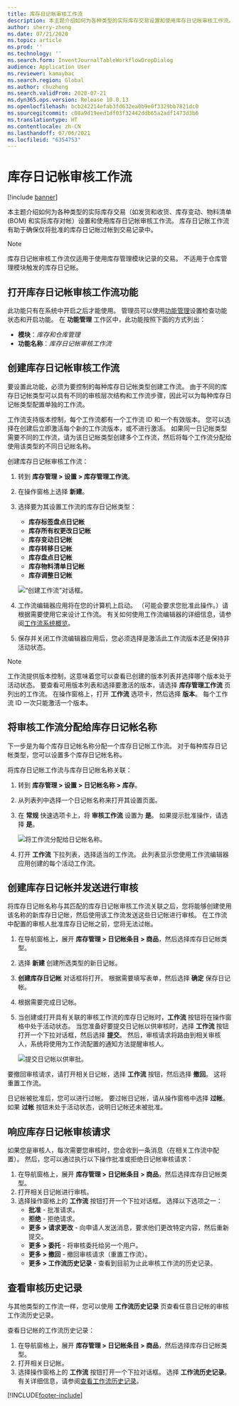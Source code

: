 ```yaml
---
title: 库存日记帐审核工作流
description: 本主题介绍如何为各种类型的实际库存交易设置和使用库存日记帐审核工作流。 库存日记帐工作流有助于确保仅将批准的库存日记帐过帐到交易记录中。
author: sherry-zheng
ms.date: 07/21/2020
ms.topic: article
ms.prod: ''
ms.technology: ''
ms.search.form: InventJournalTableWorkflowDropDialog
audience: Application User
ms.reviewer: kamaybac
ms.search.region: Global
ms.author: chuzheng
ms.search.validFrom: 2020-07-21
ms.dyn365.ops.version: Release 10.0.13
ms.openlocfilehash: bcb242214efab3fd632ea0b9e0f3329bb7821dc0
ms.sourcegitcommit: c08a9d19eed1df03f32442ddb65a2adf1473d3b6
ms.translationtype: HT
ms.contentlocale: zh-CN
ms.lasthandoff: 07/06/2021
ms.locfileid: "6354753"
---
```

# <a name="inventory-journal-approval-workflows"></a>库存日记帐审核工作流

[!include [banner](../includes/banner.md)]

本主题介绍如何为各种类型的实际库存交易（如发货和收货、库存变动、物料清单 (BOM) 和实际库存对帐）设置和使用库存日记帐审核工作流。 库存日记帐工作流有助于确保仅将批准的库存日记帐过帐到交易记录中。

> [!NOTE]
> 库存日记帐审核工作流仅适用于使用库存管理模块记录的交易。 不适用于仓库管理模块触发的库存日记帐。

## <a name="turn-on-the-inventory-journal-approval-workflows-feature"></a>打开库存日记帐审核工作流功能

此功能只有在系统中开启之后才能使用。 管理员可以使用[功能管理](../../fin-ops-core/fin-ops/get-started/feature-management/feature-management-overview.md)设置检查功能状态和开启功能。 在 **功能管理** 工作区中，此功能按照下面的方式列出：

- **模块**：*库存和仓库管理*
- **功能名称**：*库存日记帐审核工作流*

## <a name="create-your-inventory-journal-approval-workflows"></a>创建库存日记帐审核工作流

要设置此功能，必须为要控制的每种库存日记帐类型创建工作流。 由于不同的库存日记帐类型可以具有不同的审核层次结构和工作流步骤，因此可以为每种库存日记帐类型配置单独的工作流。

工作流支持版本控制，每个工作流都有一个工作流 ID 和一个有效版本。 您可以选择在创建后立即激活每个新的工作流版本，或不进行激活。 如果同一日记帐类型需要不同的工作流，请为该日记帐类型创建多个工作流，然后将每个工作流分配给使用该类型的不同日记帐名称。

创建库存日记帐审核工作流：

1. 转到 **库存管理 \> 设置 \> 库存管理工作流**。
1. 在操作窗格上选择 **新建**。
1. 选择要为其设置工作流的库存日记帐类型：
    - **库存标签盘点日记帐**
    - **库存所有权更改日记帐**
    - **库存变动日记帐**
    - **库存转移日记帐**
    - **库存盘点日记帐**
    - **库存物料清单日记帐**
    - **库存调整日记帐**

    ![“创建工作流”对话框。](media/journal-workflow-create-workflow.png "“创建工作流”对话框")

1. 工作流编辑器应用将在您的计算机上启动。 （可能会要求您批准此操作。）请根据需要使用它来设计工作流。 有关如何使用工作流编辑器的详细信息，请参阅[工作流系统概览](../../fin-ops-core/fin-ops/organization-administration/overview-workflow-system.md)。
1. 保存并关闭工作流编辑器应用后，您必须选择是激活此工作流版本还是保持非活动状态。

> [!NOTE]
> 工作流提供版本控制，这意味着您可以查看已创建的版本列表并选择哪个版本处于活动状态。 要查看可用版本列表和选择要激活的版本，请选择 **库存管理工作流** 页列出的工作流。 在操作窗格上，打开 **工作流** 选项卡，然后选择 **版本**。 每个工作流 ID 一次只能激活一个版本。

## <a name="assign-approval-workflows-to-inventory-journal-names"></a>将审核工作流分配给库存日记帐名称

下一步是为每个库存日记帐名称分配一个库存日记帐工作流。 对于每种库存日记帐类型，您可以设置多个库存日记帐名称。

将库存日记帐工作流与库存日记帐名称关联：

1. 转到 **库存管理 \> 设置 \> 日记帐名称 \> 库存**。
1. 从列表列中选择一个日记帐名称来打开其设置页面。
1. 在 **常规** 快速选项卡上，将 **审核工作流** 设置为 **是**。 如果提示批准操作，请选择 **是**。

    ![将工作流分配给日记帐名称。](media/journal-workflow-journal-name.png "将工作流分配给日记帐名称")

1. 打开 **工作流** 下拉列表，选择适当的工作流。 此列表显示您使用工作流编辑器应用创建的每个活动工作流。

## <a name="create-an-inventory-journal-and-send-it-for-approval"></a>创建库存日记帐并发送进行审核

将库存日记帐名称与其匹配的库存日记帐审核工作流关联之后，您将能够创建使用该名称的新库存日记帐，然后使用该工作流发送这些日记帐进行审核。 在工作流中配置的审核人批准库存日记帐之前，您将无法过帐。

1. 在导航窗格上，展开 **库存管理 \> 日记帐条目 \> 商品**，然后选择库存日记帐类型。
1. 选择 **新建** 创建所选类型的新日记帐。
1. **创建库存日记帐** 对话框将打开。 根据需要填写表单，然后选择 **确定** 保存日记帐。
1. 根据需要完成日记帐。
1. 当创建或打开具有关联的审核工作流的库存日记帐时，**工作流** 按钮将在操作窗格中处于活动状态。 当您准备好要提交日记帐以供审核时，选择 **工作流** 按钮打开一个下拉对话框，然后选择 **提交**。 然后，审核请求将路由到相关审核人，系统将使用为工作流配置的通知方法提醒审核人。

    ![提交日记帐以供审批。](media/journal-workflow-inventory-journal.png "提交日记帐以供审核")

要撤回审核请求，请打开相关日记帐，选择 **工作流** 按钮，然后选择 **撤回**。 这将重置工作流。

日记帐被批准后，您可以进行过帐。 要过帐日记帐，请从操作窗格中选择 **过帐**。 如果 **过帐** 按钮未处于活动状态，说明日记帐还未被批准。

## <a name="respond-to-an-inventory-journal-approval-request"></a>响应库存日记帐审核请求

如果您是审核人，每次需要您审核时，您会收到一条消息（在相关工作流中配置）。 然后，您可以通过执行以下操作批准或拒绝日记帐审核请求：

1. 在导航窗格上，展开 **库存管理 \> 日记帐条目 \> 商品**，然后选择库存日记帐类型。
1. 打开相关日记帐进行审核。
1. 选择操作窗格上的 **工作流** 按钮打开一个下拉对话框。 选择以下选项之一：
    - **批准** - 批准请求。
    - **拒绝** - 拒绝请求。
    - **更多 \> 请求更改** - 向申请人发送消息，要求他们更改特定内容，然后重新提交。
    - **更多 \> 委托** - 将审核委托给另一个用户。
    - **更多 \> 撤回** - 撤回审核请求（重置工作流）。
    - **更多 \> 工作流历史记录** - 查看到目前为止此审核工作流的历史记录。

## <a name="review-the-approval-history"></a>查看审核历史记录

与其他类型的工作流一样，您可以使用 **工作流历史记录** 页查看任意日记帐的审核工作流历史记录。

查看日记帐的工作流历史记录：

1. 在导航窗格上，展开 **库存管理 \> 日记帐条目 \> 商品**，然后选择库存日记帐类型。
1. 打开相关日记帐。
1. 选择操作窗格上的 **工作流** 按钮打开一个下拉对话框。 选择 **工作流历史记录**。 有关详细信息，请参阅[查看工作流历史记录](../../fin-ops-core/fin-ops/organization-administration/tasks/view-workflow-history.md)。


[!INCLUDE[footer-include](../../includes/footer-banner.md)]